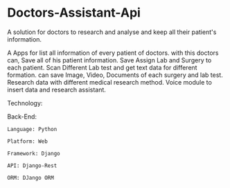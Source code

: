 # Doctors-Assistant-Api

A solution for doctors to research and analyse and keep all their patient's information.


A Apps for list all information of every patient of doctors.
with this doctors can,
Save all of his patient information.
Save Assign Lab and Surgery to each patient.
Scan Different Lab test and get text data for different formation.
can save Image, Video, Documents of each surgery and lab test.
Research data with different medical research method.
Voice module to insert data and research assistant.

Technology:

Back-End: 

	Language: Python
	
	Platform: Web
	
	Framework: Django
	
	API: Django-Rest
	
	ORM: DJango ORM
	

